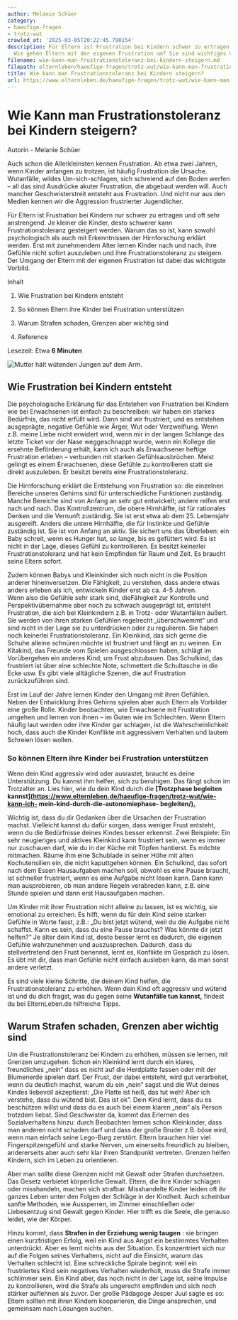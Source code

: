 ```yaml
---
author: Melanie Schüer
category:
- haeufige-fragen
- trotz-wut
crawled_at: '2025-03-05T20:22:45.790154'
description: Für Eltern ist Frustration bei Kindern schwer zu ertragen und sehr anstrengend.
  Wie gehen Eltern mit der eigenen Frustration um? Sie sind wichtiges Vorbild.
filename: wie-kann-man-frustrationstoleranz-bei-kindern-steigern.md
filepath: elternleben/haeufige-fragen/trotz-wut/wie-kann-man-frustrationstoleranz-bei-kindern-steigern.md
title: Wie kann man Frustrationstoleranz bei Kindern steigern?
url: https://www.elternleben.de/haeufige-fragen/trotz-wut/wie-kann-man-frustrationstoleranz-bei-kindern-steigern/
---
```


#  Wie Kann man Frustrationstoleranz bei Kindern steigern?

Autorin - Melanie Schüer

Auch schon die Allerkleinsten kennen Frustration. Ab etwa zwei Jahren, wenn
Kinder anfangen zu trotzen, ist häufig Frustration die Ursache. Wutanfälle,
wildes Um-sich-schlagen, sich schreiend auf den Boden werfen – all das sind
Ausdrücke akuter Frustration, die abgebaut werden will. Auch mancher
Geschwisterstreit entsteht aus Frustration. Und nicht nur aus den Medien
kennen wir die Aggression frustrierter Jugendlicher.  
  
Für Eltern ist Frustration bei Kindern nur schwer zu ertragen und oft sehr
anstrengend. Je kleiner die Kinder, desto schwerer kann Frustrationstoleranz
gesteigert werden. Warum das so ist, kann sowohl psychologisch als auch mit
Erkenntnissen der Hirnforschung erklärt werden. Erst mit zunehmendem Alter
lernen Kinder nach und nach, ihre Gefühle nicht sofort auszuleben und ihre
Frustrationstoleranz zu steigern. Der Umgang der Eltern mit der eigenen
Frustration ist dabei das wichtigste Vorbild.

Inhalt

1. Wie Frustration bei Kindern entsteht

2. So können Eltern ihre Kinder bei Frustration unterstützen

3. Warum Strafen schaden, Grenzen aber wichtig sind

4. Reference

Lesezeit: Etwa **6 Minuten**

![Mutter hält wütenden Jungen auf dem
Arm.](/fileadmin/_processed_/a/8/csm_Ha__ufige_Fragen_Q_A_Wie_kann_man_Frustrationstoleranz_bei_Kindern_steigern_shutterstock_174196007_KLEIN_f870f4e8f6.jpg)

##  Wie Frustration bei Kindern entsteht

Die psychologische Erklärung für das Entstehen von Frustration bei Kindern wie
bei Erwachsenen ist einfach zu beschreiben: wir haben ein starkes Bedürfnis,
das nicht erfüllt wird. Dann sind wir frustriert, und es entstehen
ausgeprägte, negative Gefühle wie Ärger, Wut oder Verzweiflung. Wenn z.B.
meine Liebe nicht erwidert wird, wenn mir in der langen Schlange das letzte
Ticket vor der Nase weggeschnappt wurde, wenn ein Kollege die ersehnte
Beförderung erhält, kann ich auch als Erwachsener heftige Frustration erleben
– verbunden mit starken Gefühlsausbrüchen. Meist gelingt es einem Erwachsenen,
diese Gefühle zu kontrollieren statt sie direkt auszuleben. Er besitzt bereits
eine Frustrationstoleranz.  
  
Die Hirnforschung erklärt die Entstehung von Frustration so: die einzelnen
Bereiche unseres Gehirns sind für unterschiedliche Funktionen zuständig.
Manche Bereiche sind von Anfang an sehr gut entwickelt; andere reifen erst
nach und nach. Das Kontrollzentrum, die obere Hirnhälfte, ist für rationales
Denken und die Vernunft zuständig. Sie ist erst etwa ab dem 25. Lebensjahr
ausgereift. Anders die untere Hirnhälfte, die für Instinkte und Gefühle
zuständig ist. Sie ist von Anfang an aktiv. Sie sichert uns das Überleben: ein
Baby schreit, wenn es Hunger hat, so lange, bis es gefüttert wird. Es ist
nicht in der Lage, dieses Gefühl zu kontrollieren. Es besitzt keinerlei
Frustrationstoleranz und hat kein Empfinden für Raum und Zeit. Es braucht
seine Eltern sofort.  
  
Zudem können Babys und Kleinkinder sich noch nicht in die Position anderer
hineinversetzen. Die Fähigkeit, zu verstehen, dass andere etwas anders erleben
als ich, entwickeln Kinder erst ab ca. 4-5 Jahren.  
Wenn also die Gefühle sehr stark sind, dieFähigkeit zur Kontrolle und
Perspektivübernahme aber noch zu schwach ausgeprägt ist, entsteht Frustration,
die sich bei Kleinkindern z.B. in Trotz- oder Wutanfällen äußert. Sie werden
von ihren starken Gefühlen regelrecht „überschwemmt“ und sind nicht in der
Lage sie zu unterdrücken oder zu regulieren. Sie haben noch keinerlei
Frustrationstoleranz. Ein Kleinkind, das sich gerne die Schuhe alleine
schnüren möchte ist frustriert und fängt an zu weinen. Ein Kitakind, das
Freunde vom Spielen ausgeschlossen haben, schlägt im Vorübergehen ein anderes
Kind, um Frust abzubauen. Das Schulkind, das frustriert ist über eine
schlechte Note, schmettert die Schultasche in die Ecke usw. Es gibt viele
alltägliche Szenen, die auf Frustration zurückzuführen sind.  
  
Erst im Lauf der Jahre lernen Kinder den Umgang mit ihren Gefühlen. Neben der
Entwicklung ihres Gehirns spielen aber auch Eltern als Vorbilder eine große
Rolle. Kinder beobachten, wie Erwachsene mit Frustration umgehen und lernen
von ihnen – im Guten wie im Schlechten. Wenn Eltern häufig laut werden oder
ihre Kinder gar schlagen, ist die Wahrscheinlichkeit hoch, dass auch die
Kinder Konflikte mit aggressivem Verhalten und lautem Schreien lösen wollen.

###  So können Eltern ihre Kinder bei Frustration unterstützen

Wenn dein Kind aggressiv wird oder ausrastet, braucht es deine Unterstützung.
Du kannst ihm helfen, sich zu beruhigen. Das fängt schon im Trotzalter an.
Lies hier, wie du dein Kind durch die **[Trotzphase begleiten
kannst](https://www.elternleben.de/haeufige-fragen/trotz-wut/wie-kann-ich-
mein-kind-durch-die-autonomiephase-
begleiten/)**[**.**](https://www.elternleben.de/?id=2209)  
  
Wichtig ist, dass du dir Gedanken über die Ursachen der Frustration machst.
Vielleicht kannst du dafür sorgen, dass weniger Frust entsteht, wenn du die
Bedürfnisse deines Kindes besser erkennst. Zwei Beispiele: Ein sehr
neugieriges und aktives Kleinkind kann frustriert sein, wenn es immer nur
zuschauen darf, wie du in der Küche mit Töpfen hantierst. Es möchte mitmachen.
Räume ihm eine Schublade in seiner Höhe mit alten Kochutensilien ein, die
nicht kaputtgehen können. Ein Schulkind, das sofort nach dem Essen
Hausaufgaben machen soll, obwohl es eine Pause braucht, ist schneller
frustriert, wenn es eine Aufgabe nicht lösen kann. Dann kann man ausprobieren,
ob man andere Regeln verabreden kann, z.B. eine Stunde spielen und dann erst
Hausaufgaben machen.  
  
Um Kinder mit ihrer Frustration nicht alleine zu lassen, ist es wichtig, sie
emotional zu erreichen. Es hilft, wenn du für dein Kind seine starken Gefühle
in Worte fasst, z.B.: „Du bist jetzt wütend, weil du die Aufgabe nicht
schaffst. Kann es sein, dass du eine Pause brauchst? Was könnte dir jetzt
helfen?“ Je älter dein Kind ist, desto besser lernt es dadurch, die eigenen
Gefühle wahrzunehmen und auszusprechen. Dadurch, dass du stellvertretend den
Frust benennst, lernt es, Konflikte im Gespräch zu lösen. Es übt mit dir, dass
man Gefühle nicht einfach ausleben kann, da man sonst andere verletzt.  
  
Es sind viele kleine Schritte, die deinem Kind helfen, die
Frustrationstoleranz zu erhöhen. Wenn dein Kind oft aggressiv und wütend ist
und du dich fragst, was du gegen seine **Wutanfälle tun
kannst**[**,**](https://www.elternleben.de/?id=1841) findest du bei
ElternLeben.de hilfreiche Tipps.

##  Warum Strafen schaden, Grenzen aber wichtig sind

Um die Frustrationstoleranz bei Kindern zu erhöhen, müssen sie lernen, mit
Grenzen umzugehen. Schon ein Kleinkind lernt durch ein klares, freundliches
„nein“ dass es nicht auf die Herdplatte fassen oder mit der Blumenerde spielen
darf. Der Frust, der dabei entsteht, wird gut verarbeitet, wenn du deutlich
machst, warum du ein „nein“ sagst und die Wut deines Kindes liebevoll
akzeptierst: „Die Platte ist heiß, das tut weh! Aber ich verstehe, dass du
wütend bist. Das ist ok“. Dein Kind lernt, dass du es beschützen willst und
dass du es auch bei einem klaren „nein“ als Person trotzdem liebst. Sind
Geschwister da, kommt das Erlernen des Sozialverhaltens hinzu: durch
Beobachten lernen schon Kleinkinder, dass man anderen nicht schaden darf und
dass der große Bruder z.B. böse wird, wenn man einfach seine Lego-Burg
zerstört. Eltern brauchen hier viel Fingerspitzengefühl und starke Nerven, um
einerseits freundlich zu bleiben, andererseits aber auch sehr klar ihren
Standpunkt vertreten. Grenzen helfen Kindern, sich im Leben zu orientieren.  
  
Aber man sollte diese Grenzen nicht mit Gewalt oder Strafen durchsetzen. Das
Gesetz verbietet körperliche Gewalt. Eltern, die ihre Kinder schlagen oder
misshandeln, machen sich strafbar. Misshandelte Kinder leiden oft ihr ganzes
Leben unter den Folgen der Schläge in der Kindheit. Auch scheinbar sanfte
Methoden, wie Aussperren, im Zimmer einschließen oder Liebesentzug sind Gewalt
gegen Kinder. Hier trifft es die Seele, die genauso leidet, wie der Körper.  
  
Hinzu kommt, dass **Strafen in der Erziehung wenig taugen** : sie bringen
einen kurzfristigen Erfolg, weil ein Kind aus Angst ein bestimmtes Verhalten
unterdrückt. Aber es lernt nichts aus der Situation. Es konzentriert sich nur
auf die Folgen seines Verhaltens, nicht auf die Einsicht, warum das Verhalten
schlecht ist. Eine schreckliche Spirale beginnt: weil ein frustriertes Kind
sein negatives Verhalten wiederholt, muss die Strafe immer schlimmer sein. Ein
Kind aber, das noch nicht in der Lage ist, seine Impulse zu kontrollieren,
wird die Strafe als ungerecht empfinden und sich noch stärker auflehnen als
zuvor. Der große Pädagoge Jesper Juul sagte es so: Eltern sollten mit ihren
Kindern kooperieren, die Dinge ansprechen, und gemeinsam nach Lösungen suchen.

